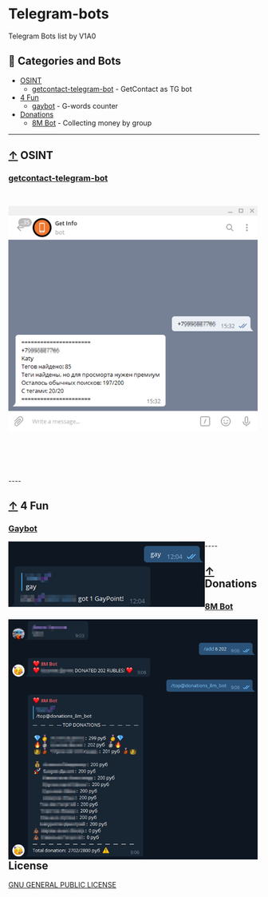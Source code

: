 # Telegram-bots
 Telegram Bots list by V1A0

## 📖 Categories and Bots

  - [OSINT](#-OSINT)
    - [getcontact-telegram-bot](#getcontact-telegram-bot) - GetContact as TG bot
  - [4 Fun](#-4-fun)
    - [gaybot](#gaybot) - G-words counter
  - [Donations](#-donations)
    - [8M Bot](#8m-bot) - Collecting money by group

----

## [↑](#-categories-and-bots) OSINT
### [getcontact-telegram-bot](https://github.com/v1a0/getcontact-telegram-bot)
<div align="center">
<img src="./.pic/getcontact.png" alt="example-screenshot" style="width:500px; position: relative; float: left; margin-right: 40px; margin-bottom: 90px; margin-top: 30px;"/>
</div>
----

## [↑](#-categories-and-bots) 4 Fun
### [Gaybot](https://github.com/v1a0/gaybot-telegram-bot)
<div align="center">
<img src="./.pic/gay.png" alt="example-screenshot" style="float: left;" />
</div>
----

## [↑](#-categories-and-bots) Donations
### [8M Bot](https://github.com/v1a0/8m-telegram-bot)
<div align="center">
<img src="./.pic/8m.png" alt="example-screenshot" style="width:500px; float: left;" />
</div>


## License
[GNU GENERAL PUBLIC LICENSE](./LICENSE)
